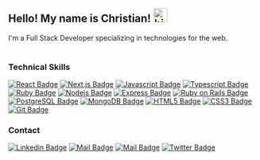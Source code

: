 ## Hello!  My name is Christian! <img src="https://user-images.githubusercontent.com/1303154/88677602-1635ba80-d120-11ea-84d8-d263ba5fc3c0.gif" width="28px" alt="hi">

I'm a Full Stack Developer specializing in technologies for the web.  
<br>


### Technical Skills

[![React Badge](https://img.shields.io/badge/-React-61DBFB?style=for-the-badge&labelColor=61DBFB&logo=react&logoColor=000000)](#) 
[![Next.js Badge](https://img.shields.io/badge/-Next.js-000000?style=for-the-badge&labelColor=black&logo=next.js&logoColor=ffffff)](#)
[![Javascript Badge](https://img.shields.io/badge/-Javascript-323330?style=for-the-badge&labelColor=323330&logo=javascript&logoColor=F0DB4F)](#) [![Typescript Badge](https://img.shields.io/badge/-Typescript-007acc?style=for-the-badge&labelColor=007acc&logo=typescript&logoColor=ffffff)](#) 
[![Ruby Badge](https://img.shields.io/badge/-Ruby-cc0000?style=for-the-badge&labelColor=cc0000&logo=ruby&logoColor=ffffff)](#) [![Nodejs Badge](https://img.shields.io/badge/-Node.js-3C873A?style=for-the-badge&labelColor=3C873A&logo=node.js&logoColor=ffffff)](#) 
[![Express Badge](https://img.shields.io/badge/-Express-000000?style=for-the-badge&labelColor=black&logo=express&logoColor=ffffff
)](#)
[![Ruby on Rails Badge](https://img.shields.io/badge/-ruby_on_rails-cc0000?style=for-the-badge&labelColor=cc0000&logo=rubyonrails&logoColor=ffffff
)](#)
[![PostgreSQL Badge](https://img.shields.io/badge/-PostgreSQL-336791?style=for-the-badge&labelColor=336791&logo=postgresql&logoColor=ffffff)](#)
[![MongoDB Badge](https://img.shields.io/badge/-MongoDB-4DB33D?style=for-the-badge&labelColor=4DB33D&logo=mongodb&logoColor=ffffff)](#)
[![HTML5 Badge](https://img.shields.io/badge/-HTML5-e34c26?style=for-the-badge&labelColor=e34c26&logo=html5&logoColor=ffffff)](#)
[![CSS3 Badge](https://img.shields.io/badge/-CSS3-264de4?style=for-the-badge&labelColor=264de4&logo=css3&logoColor=ffffff)](#)
[![Git Badge](https://img.shields.io/badge/-git-f1502f?style=for-the-badge&labelColor=f1502f&logo=git&logoColor=ffffff)](#)
<br>

### Contact
[![Linkedin Badge](https://img.shields.io/badge/-Christian_Bolus-0e76a8?style=flat&labelColor=0e76a8&logo=linkedin&logoColor=white)](https://www.linkedin.com/in/christianbolus/) [![Mail Badge](https://img.shields.io/badge/-christianjbolus-c0392b?style=flat&labelColor=c0392b&logo=gmail&logoColor=white)](mailto:christianjbolus@gmail.com)
 [![Mail Badge](https://img.shields.io/badge/-@christianbolus-e84393?style=flat&labelColor=e84393&logo=instagram&logoColor=white)](https://www.instagram.com/christianbolus/)
[![Twitter Badge](https://img.shields.io/badge/-@ChristianJBolus-1ca0f1?style=flat&labelColor=1ca0f1&logo=twitter&logoColor=white&link=https://twitter.com/Ipenywis)](https://twitter.com/christianjbolus) 